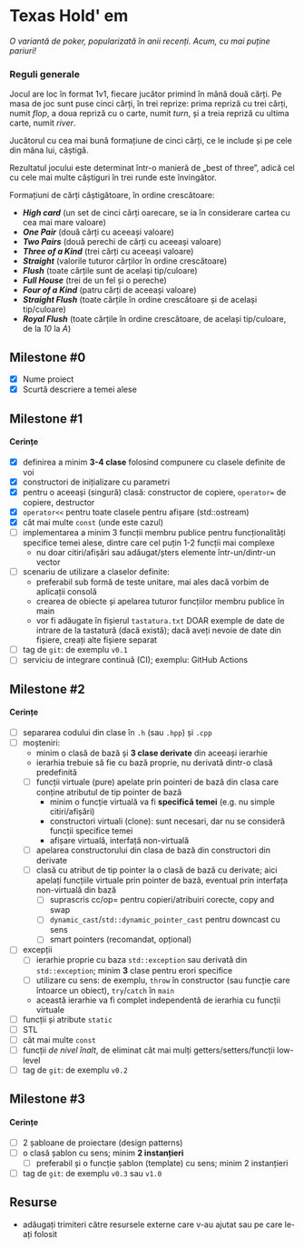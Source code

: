 # Texas Hold' em

*O variantă de poker, popularizată în anii recenți.*
*Acum, cu mai puține pariuri!*

### Reguli generale

Jocul are loc în format 1v1, fiecare jucător primind în mână două cărți.
Pe masa de joc sunt puse cinci cărți, în trei reprize: prima repriză cu trei cărți, numit *flop*, a doua repriză cu o carte, numit *turn*, și a treia repriză cu ultima carte, numit *river*.

Jucătorul cu cea mai bună formațiune de cinci cărți, ce le include și pe cele din mâna lui, câștigă.

Rezultatul jocului este determinat într-o manieră de „best of three”, adică cel cu cele mai multe câștiguri în trei runde este învingător.

Formațiuni de cărți câștigătoare, în ordine crescătoare:
* ___High card___ (un set de cinci cărți oarecare, se ia în considerare cartea cu cea mai mare valoare)
* ___One Pair___ (două cărți cu aceeași valoare)
* ___Two Pairs___ (două perechi de cărți cu aceeași valoare)
* ___Three of a Kind___ (trei cărți cu aceeași valoare)
* ___Straight___ (valorile tuturor cărților în ordine crescătoare)
* ___Flush___ (toate cărțile sunt de același tip/culoare)
* ___Full House___ (trei de un fel și o pereche)
* ___Four of a Kind___ (patru cărți de aceeași valoare)
* ___Straight Flush___ (toate cărțile în ordine crescătoare și de același tip/culoare)
* ___Royal Flush___ (toate cărțile în ordine crescătoare, de același tip/culoare, de la _10_ la _A_)


## Milestone #0

- [x] Nume proiect
- [x] Scurtă descriere a temei alese

## Milestone #1

#### Cerințe
- [x] definirea a minim **3-4 clase** folosind compunere cu clasele definite de voi
- [x] constructori de inițializare cu parametri
- [x] pentru o aceeași (singură) clasă: constructor de copiere, `operator=` de copiere, destructor
- [x] `operator<<` pentru toate clasele pentru afișare (std::ostream)
- [x] cât mai multe `const` (unde este cazul)
- [ ] implementarea a minim 3 funcții membru publice pentru funcționalități specifice temei alese, dintre care cel puțin 1-2 funcții mai complexe
  - nu doar citiri/afișări sau adăugat/șters elemente într-un/dintr-un vector
- [ ] scenariu de utilizare a claselor definite:
  - preferabil sub formă de teste unitare, mai ales dacă vorbim de aplicații consolă 
  - crearea de obiecte și apelarea tuturor funcțiilor membru publice în main
  - vor fi adăugate în fișierul `tastatura.txt` DOAR exemple de date de intrare de la tastatură (dacă există); dacă aveți nevoie de date din fișiere, creați alte fișiere separat
- [ ] tag de `git`: de exemplu `v0.1`
- [ ] serviciu de integrare continuă (CI); exemplu: GitHub Actions

## Milestone #2

#### Cerințe
- [ ] separarea codului din clase în `.h` (sau `.hpp`) și `.cpp`
- [ ] moșteniri:
  - minim o clasă de bază și **3 clase derivate** din aceeași ierarhie
  - ierarhia trebuie să fie cu bază proprie, nu derivată dintr-o clasă predefinită
  - [ ] funcții virtuale (pure) apelate prin pointeri de bază din clasa care conține atributul de tip pointer de bază
    - minim o funcție virtuală va fi **specifică temei** (e.g. nu simple citiri/afișări)
    - constructori virtuali (clone): sunt necesari, dar nu se consideră funcții specifice temei
    - afișare virtuală, interfață non-virtuală
  - [ ] apelarea constructorului din clasa de bază din constructori din derivate
  - [ ] clasă cu atribut de tip pointer la o clasă de bază cu derivate; aici apelați funcțiile virtuale prin pointer de bază, eventual prin interfața non-virtuală din bază
    - [ ] suprascris cc/op= pentru copieri/atribuiri corecte, copy and swap
    - [ ] `dynamic_cast`/`std::dynamic_pointer_cast` pentru downcast cu sens
    - [ ] smart pointers (recomandat, opțional)
- [ ] excepții
  - [ ] ierarhie proprie cu baza `std::exception` sau derivată din `std::exception`; minim **3** clase pentru erori specifice
  - [ ] utilizare cu sens: de exemplu, `throw` în constructor (sau funcție care întoarce un obiect), `try`/`catch` în `main`
  - această ierarhie va fi complet independentă de ierarhia cu funcții virtuale
- [ ] funcții și atribute `static`
- [ ] STL
- [ ] cât mai multe `const`
- [ ] funcții *de nivel înalt*, de eliminat cât mai mulți getters/setters/funcții low-level
- [ ] tag de `git`: de exemplu `v0.2`

## Milestone #3

#### Cerințe
- [ ] 2 șabloane de proiectare (design patterns)
- [ ] o clasă șablon cu sens; minim **2 instanțieri**
  - [ ] preferabil și o funcție șablon (template) cu sens; minim 2 instanțieri
- [ ] tag de `git`: de exemplu `v0.3` sau `v1.0`

## Resurse
- adăugați trimiteri către resursele externe care v-au ajutat sau pe care le-ați folosit

